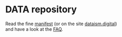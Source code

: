 DATA repository
===============

Read the fine [manifest](DATAmanifest.md) (or on the site [dataism.digital](http://dataism.digital))  
and have a look at the [FAQ](http://dataism.digital/faq.html).
